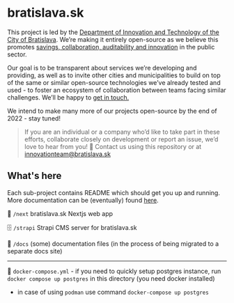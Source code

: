 # bratislava.sk

This project is led by the [Department of Innovation and Technology of the City of Bratislava](https://inovacie.bratislava.sk). We’re making it entirely open-source as we believe this promotes [savings, collaboration, auditability and innovation](https://publiccode.eu) in the public sector.

Our goal is to be transparent about services we’re developing and providing, as well as to invite other cities and municipalities to build on top of the same or similar open-source technologies we’ve already tested and used - to foster an ecosystem of collaboration between teams facing similar challenges. We’ll be happy to [get in touch.](mailto:innovationteam@bratislava.sk)

We intend to make many more of our projects open-source by the end of 2022 - stay tuned!

> If you are an individual or a company who’d like to take part in these efforts, collaborate closely on development or report an issue, we’d love to hear from you! 🙌 Contact us using this repository or at [innovationteam@bratislava.sk](mailto:innovationteam@bratislava.sk)

## What's here

Each sub-project contains README which should get you up and running. More documentation can be (eventually) found [here](https://bratislava.github.io).

🏡 `/next` bratislava.sk Nextjs web app

🗄️ `/strapi` Strapi CMS server for bratislava.sk

📝 `/docs` (some) documentation files (in the process of being migrated to a separate docs site)

---

🐳 `docker-compose.yml` - if you need to quickly setup postgres instance, run `docker compose up postgres` in this directory (you need docker installed)

- in case of using `podman` use command `docker-compose up postgres`
